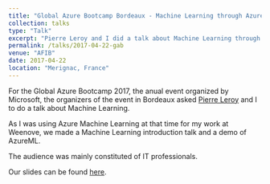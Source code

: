 ```yaml
---
title: "Global Azure Bootcamp Bordeaux - Machine Learning through AzureML"
collection: talks
type: "Talk"
excerpt: "Pierre Leroy and I did a talk about Machine Learning through AzureML at the Global Azure Bootcamp event in Bordeaux in 2017."
permalink: /talks/2017-04-22-gab
venue: "AFIB"
date: 2017-04-22
location: "Merignac, France"
---
```


For the Global Azure Bootcamp 2017, the anual event organized by Microsoft, the organizers of the event in Bordeaux asked [Pierre Leroy](https://www.linkedin.com/in/pierreleroyfr/) and I to do a talk about Machine Learning. 

As I was using Azure Machine Learning at that time for my work at Weenove, we made a Machine Learning introduction talk and a demo of AzureML.

The audience was mainly constituted of IT professionals.

Our slides can be found <a href="{{ site.url }}/files/GAB2017_MachineLearning.pdf"><i class="fas fa-file-pdf"></i> here</a>.
